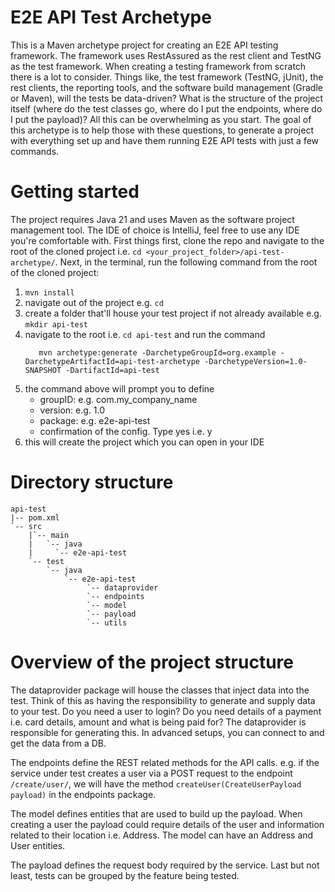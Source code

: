# E2E API Test Archetype
This is a Maven archetype project for creating an E2E API testing framework. The framework uses RestAssured as the rest client and TestNG as the test framework. When creating a testing framework from scratch there is a lot to consider. Things like, the test framework (TestNG, jUnit), the rest clients, the reporting tools, and the software build management (Gradle or Maven), will the tests be data-driven? What is the structure of the project itself (where do the test classes go, where do I put the endpoints, where do I put the payload)? All this can be overwhelming as you start. The goal of this archetype is to help those with these questions, to generate a project with everything set up and have them running E2E API tests with just a few commands.
# Getting started
The project requires Java 21 and uses Maven as the software project management tool. The IDE of choice is IntelliJ, feel free to use any IDE you're comfortable with.
First things first, clone the repo and navigate to the root of the cloned project i.e. `cd <your_project_folder>/api-test-archetype/`. 
Next, in the terminal, run the following command from the root of the cloned project:
1. `mvn install`
2. navigate out of the project e.g. `cd` 
3. create a folder that'll house your test project if not already available e.g. `mkdir api-test`
4. navigate to the root i.e. `cd api-test` and run the command
      ```
         mvn archetype:generate -DarchetypeGroupId=org.example -DarchetypeArtifactId=api-test-archetype -DarchetypeVersion=1.0-SNAPSHOT -DartifactId=api-test  
      ```
5. the command above will prompt you to define
      - groupID: e.g. com.my_company_name
      - version: e.g. 1.0
      - package: e.g. e2e-api-test 
      - confirmation of the config. Type yes i.e. y 
7. this will create the project which you can open in your IDE

# Directory structure
```
api-test
|-- pom.xml
`-- src
    |`-- main
    |   `-- java
    |     `-- e2e-api-test
    `-- test
        `-- java
            `-- e2e-api-test
                 `-- dataprovider
                 `-- endpoints
                 `-- model
                 `-- payload
                 `-- utils
```
# Overview of the project structure
The dataprovider package will house the classes that inject data into the test. Think of this as having the responsibility
to generate and supply data to your test. Do you need a user to login? Do you need details of a payment i.e. card details,
amount and what is being paid for? The dataprovider is responsible for generating this. In advanced setups, you can connect to 
and get the data from a DB.

The endpoints define the REST related methods for the API calls. e.g. if the service under test
creates a user via a POST request to the endpoint `/create/user/`, we will have the method `createUser(CreateUserPayload payload)`
in the endpoints package. 

The model defines entities that are used to build up the payload. When 
creating a user the payload could require details of the user and information related to their location i.e.
Address. The model can have an Address and User entities.

The payload defines the request body required by the service. Last but not least, tests can be grouped by the feature being tested.